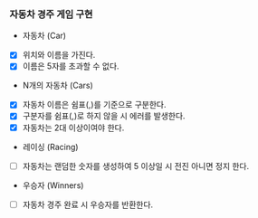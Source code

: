 ###  자동차 경주 게임 구현

- 자동차 (Car)
 - [X] 위치와 이름을 가진다.
 - [X] 이름은 5자를 초과할 수 없다.

- N개의 자동차 (Cars)
 - [X] 자동차 이름은 쉼표(,)를 기준으로 구분한다.
 - [X] 구분자를 쉼표(,)로 하지 않을 시 에러를 발생한다.
 - [X] 자동차는 2대 이상이여야 한다. 

- 레이싱 (Racing)
 - [ ] 자동차는 랜덤한 숫자를 생성하여 5 이상일 시 전진 아니면 정지 한다.

- 우승자 (Winners)
 - [ ] 자동차 경주 완료 시 우승자를 반환한다.

